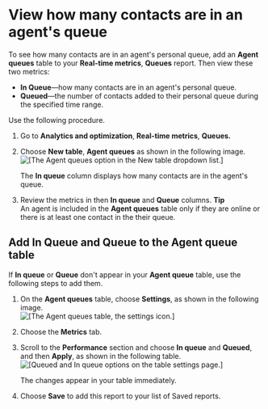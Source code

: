 # View how many contacts are in an agent's queue<a name="view-contacts-in-agents-queue"></a>

To see how many contacts are in an agent's personal queue, add an **Agent queues** table to your **Real\-time metrics**, **Queues** report\. Then view these two metrics: 
+ **In Queue**—how many contacts are in an agent's personal queue\.
+ **Queued**—the number of contacts added to their personal queue during the specified time range\.

Use the following procedure\. 

1. Go to **Analytics and optimization**, **Real\-time metrics**, **Queues\.**

1. Choose **New table**, **Agent queues** as shown in the following image\.  
![\[The Agent queues option in the New table dropdown list.\]](http://docs.aws.amazon.com/connect/latest/adminguide/images/rtm-agent-queues.png)

   The **In queue** column displays how many contacts are in the agent's queue\.

1. Review the metrics in then **In queue** and **Queue** columns\.
**Tip**  
An agent is included in the **Agent queues** table only if they are online or there is at least one contact in the their queue\.

## Add In Queue and Queue to the Agent queue table<a name="add-in-queue-to-agent-table"></a>

If **In queue** or **Queue** don't appear in your **Agent queue** table, use the following steps to add them\.

1. On the **Agent queues** table, choose **Settings**, as shown in the following image\.  
![\[The Agent queues table, the settings icon.\]](http://docs.aws.amazon.com/connect/latest/adminguide/images/agent-settings2.png)

1. Choose the **Metrics** tab\.

1. Scroll to the **Performance** section and choose **In queue** and **Queued**, and then **Apply**, as shown in the following table\.  
![\[Queued and In queue options on the table settings page.\]](http://docs.aws.amazon.com/connect/latest/adminguide/images/rtm-metrics-in-queue.png)

   The changes appear in your table immediately\.

1. Choose **Save** to add this report to your list of Saved reports\. 